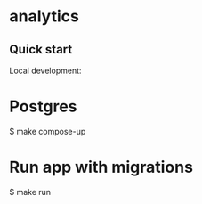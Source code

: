 # analytics

## Quick start
Local development:
# Postgres
$ make compose-up
# Run app with migrations
$ make run